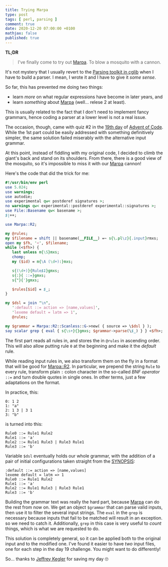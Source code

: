 ```yaml
---
title: Trying Marpa
type: post
tags: [ perl, parsing ]
comment: true
date: 2020-12-20 07:00:00 +0100
mathjax: false
published: true
---
```


**TL;DR**

> I've finally come to try out [Marpa][]. To blow a mosquito with a cannon.

It's not mystery that I usually revert to the [Parsing toolkit in cglib][]
when I have to build a parser. I mean, I wrote it and I have to give it
*some sense*.

So far, this has prevented me doing two things:

- learn *more* on what regular expressions have become in later years, and
- learn *something* about [Marpa][] (well... relese 2 at least).

This is usually related to the fact that I don't need to implement fancy
grammars, hence coding a parser at a lower level is not a real issue.

The occasion, though, came with quiz #2 in the [19th day][] of [Advent of
Code][]. While the 1st part could be easily addressed with something
definitively simpler, the same solution failed miserably with the
alternative input grammar.

At this point, instead of fiddling with my original code, I decided to climb
the giant's back and stand on its shoulders. From there, there is a good
view of the mosquito, so it's impossible to miss it with our [Marpa][]
cannon!

Here's the code that did the trick for me:

```perl
#!/usr/bin/env perl
use 5.024;
use warnings;
use autodie;
use experimental qw< postderef signatures >;
no warnings qw< experimental::postderef experimental::signatures >;
use File::Basename qw< basename >;
$|++;

use Marpa::R2;

my @rules;
my $filename = shift || basename(__FILE__) =~ s{\.pl\z}{.input}rmxs;
open my $fh, '<', $filename;
while (<$fh>) {
   last unless m{\S}mxs;
   chomp;
   my ($id) = m{\A (\d+):}mxs;

   s{(\d+)}{Rule$1}gmxs;
   s{:}{ ::=}gmxs;
   s{"}{'}gmxs;

   $rules[$id] = $_;
}

my $dsl = join "\n",
   ':default ::= action => [name,values]',
   'lexeme default = latm => 1',
   @rules;

my $grammar = Marpa::R2::Scanless::G->new( { source => \$dsl } );
say scalar grep { eval { s{\s+}{}gmxs; $grammar->parse(\$_) } } <$fh>;
```

The first part reads all rules in, and stores the in `@rules` in ascending
order. This will also allow putting rule `0` at the beginning and make it
the *default* rule.

While reading input rules in, we also transform them on the fly in a format
that will be good for [Marpa::R2][Marpa]. In particular, we prepend the
string `Rule` to every rule, transform plain `:` colon character in the
so-called *BNF operator* `::=` and turn double quotes in single ones. In
other terms, just a few adaptations on the format.

In practice, this:

```text
0: 1 2
1: "a"
2: 1 3 | 3 1
3: "b"
```

is turned into this:

```text
Rule0 ::= Rule1 Rule2
Rule1 ::= 'a'
Rule2 ::= Rule1 Rule3 | Rule3 Rule1
Rule3 ::= 'b'
```

Variable `$dsl` eventually holds our whole grammar, with the addition of  a
pair of initial configurations taken straight from the [SYNOPSIS][]:

```text
:default ::= action => [name,values]
lexeme default = latm => 1
Rule0 ::= Rule1 Rule2
Rule1 ::= 'a'
Rule2 ::= Rule1 Rule3 | Rule3 Rule1
Rule3 ::= 'b'
```

Building the grammar text was really the hard part, because [Marpa][] can do
the rest from now on. We get an object `$grammar` that can parse valid
inputs, then use it to filter the several input strings. The `eval` in the
`grep` is necessary because inputs that fail to be matched will result in an
exception. so we need to catch it. Additionally, `grep` in this case is very
useful to *count* things, which is what we are requested to do.

This solution is completely general, so it can be applied both to the
original input and to the modified one. I've found it easier to have *two*
input files, one for each step in the day 19 challenge. You might want to do
differently!

So... thanks to [Jeffrey Kegler][] for saving my day 🙄


[Parsing toolkit in cglib]: /2020/07/11/parsing-toolkit/
[Marpa]: https://metacpan.org/pod/Marpa::R2
[19th day]: https://adventofcode.com/2020/day/19
[Advent of Code]: https://adventofcode.com/
[SYNOPSIS]: https://metacpan.org/pod/Marpa::R2#Synopsis
[Jeffrey Kegler]: http://www.jeffreykegler.com/
